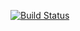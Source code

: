 [![Build Status](https://travis-ci.com/adhaar-star/Inventory.svg?branch=master)](https://travis-ci.com/adhaar-star/Inventory)
